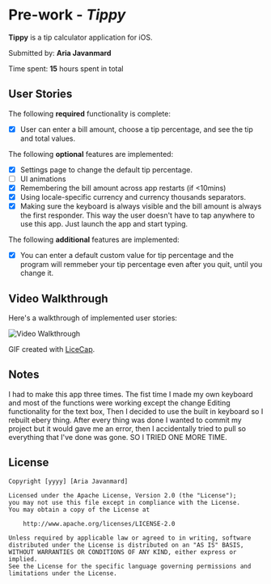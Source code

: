 # Pre-work - *Tippy*

**Tippy** is a tip calculator application for iOS.

Submitted by: **Aria Javanmard**

Time spent: **15** hours spent in total

## User Stories

The following **required** functionality is complete:

* [x] User can enter a bill amount, choose a tip percentage, and see the tip and total values.

The following **optional** features are implemented:
* [x] Settings page to change the default tip percentage.
* [ ] UI animations
* [x] Remembering the bill amount across app restarts (if <10mins)
* [x] Using locale-specific currency and currency thousands separators.
* [x] Making sure the keyboard is always visible and the bill amount is always the first responder. This way the user doesn't have to tap anywhere to use this app. Just launch the app and start typing.

The following **additional** features are implemented:

- [x] You can enter a default custom value for tip percentage and the program will remmeber your tip percentage even after you quit, until you change it.

## Video Walkthrough 

Here's a walkthrough of implemented user stories:

<img src='http://g.recordit.co/wFlpAnQ1c4.gif' title='Video Walkthrough' width='' alt='Video Walkthrough' />

GIF created with [LiceCap](http://www.cockos.com/licecap/).

## Notes

I had to make this app three times. The fist time I made my own keyboard and most of the functions were working except the change Editing functionality for the text box, Then I decided to use the built in keyboard so I rebuilt ebery thing. After every thing was done I wanted to commit my project but it would gave me an error, then I accidentally tried to pull so everything that I've done was gone. SO I TRIED ONE MORE TIME. 

## License

    Copyright [yyyy] [Aria Javanmard]

    Licensed under the Apache License, Version 2.0 (the "License");
    you may not use this file except in compliance with the License.
    You may obtain a copy of the License at

        http://www.apache.org/licenses/LICENSE-2.0

    Unless required by applicable law or agreed to in writing, software
    distributed under the License is distributed on an "AS IS" BASIS,
    WITHOUT WARRANTIES OR CONDITIONS OF ANY KIND, either express or implied.
    See the License for the specific language governing permissions and
    limitations under the License.
